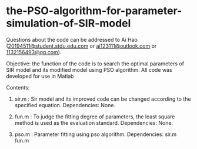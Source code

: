 # the-PSO-algorithm-for-parameter-simulation-of-SIR-model
Questions about the code can be addressed to Ai Hao (20194511@student.stdu.edu.com  or ai123111@outlook.com or 1132156493@qq.com).

Objective: the function of the code is to search the optimal parameters of SIR model and its modified model using PSO algorithm.
All code was developed for use in Matlab

Contents: 

1. sir.m :
Sir model and its improved code can be changed according to the specified equation.
Dependencies:  None.


2. fun.m :
To judge the fitting degree of parameters, the least square method is used as the evaluation standard.
Dependencies:  None.


3. pso.m :
Parameter fitting using pso algorithm.
Dependencies:  sir.m   fun.m

